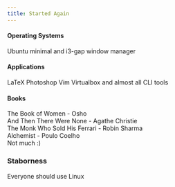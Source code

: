 ```yaml
---
title: Started Again
---
```

#### Operating Systems
Ubuntu minimal and i3-gap window manager  
#### Applications
LaTeX Photoshop Vim Virtualbox and almost all CLI tools  
#### Books
The Book of Women - Osho  
And Then There Were None - Agathe Christie  
The Monk Who Sold His Ferrari - Robin Sharma  
Alchemist - Poulo Coelho  
Not much :)  
### Staborness
Everyone should use Linux

